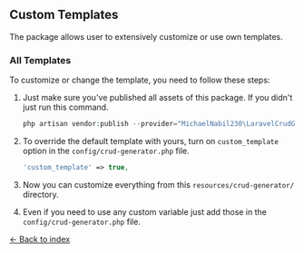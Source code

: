 ## Custom Templates

The package allows user to extensively customize or use own templates.

### All Templates

To customize or change the template, you need to follow these steps:

1. Just make sure you've published all assets of this package. If you didn't just run this command.
    ```php
    php artisan vendor:publish --provider="MichaelNabil230\LaravelCrudGenerator\CrudGeneratorServiceProvider"
    ```
2. To override the default template with yours, turn on `custom_template` option in the `config/crud-generator.php` file.
    ```php
    'custom_template' => true,
    ```

3. Now you can customize everything from this `resources/crud-generator/` directory.

4. Even if you need to use any custom variable just add those in the `config/crud-generator.php` file.

[&larr; Back to index](README.md)
